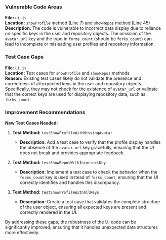 ### Vulnerable Code Areas
**File:** `ui.js`  
**Location:** `showProfile` method (Line 7) and `showRepos` method (Line 45)  
**Description:** The code is vulnerable to incorrect data display due to reliance on specific keys in the user and repository objects. The omission of the `avatar_url` key and the typo in `forms_count` (should be `forks_count`) can lead to incomplete or misleading user profiles and repository information.

### Test Case Gaps
**File:** `ui.js`  
**Location:** Test cases for `showProfile` and `showRepos` methods  
**Reason:** Existing test cases likely do not validate the presence and correctness of all expected keys in the user and repository objects. Specifically, they may not check for the existence of `avatar_url` or validate that the correct keys are used for displaying repository data, such as `forks_count`.

### Improvement Recommendations
**New Test Cases Needed:**
1. **Test Method:** `testShowProfileWithMissingAvatar`
   - **Description:** Add a test case to verify that the profile display handles the absence of the `avatar_url` key gracefully, ensuring that the UI does not break and provides appropriate feedback.
   
2. **Test Method:** `testShowReposWithIncorrectKey`
   - **Description:** Implement a test case to check the behavior when the `forms_count` key is used instead of `forks_count`, ensuring that the UI correctly identifies and handles this discrepancy.

3. **Test Method:** `testShowProfileWithAllKeys`
   - **Description:** Create a test case that validates the complete structure of the user object, ensuring all expected keys are present and correctly rendered in the UI.

By addressing these gaps, the robustness of the UI code can be significantly improved, ensuring that it handles unexpected data structures more effectively.
